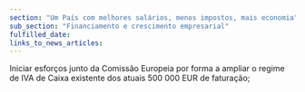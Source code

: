 ```yaml
---
section: "Um País com melhores salários, menos impostos, mais economia"
sub_section: "Financiamento e crescimento empresarial"
fulfilled_date:
links_to_news_articles:
---
```


Iniciar esforços junto da Comissão Europeia por forma a ampliar o regime de IVA de Caixa existente dos atuais 500 000 EUR de faturação;